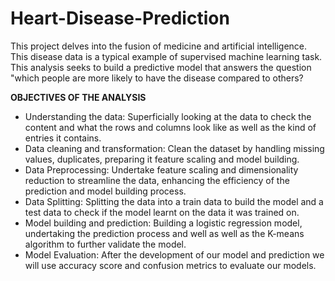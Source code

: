 # Heart-Disease-Prediction
This project delves into the fusion of medicine and artificial intelligence. This disease data is a typical example of supervised machine learning task. This analysis seeks to build a predictive model that answers the question "which people are more likely to have the disease compared to others?

**OBJECTIVES OF THE ANALYSIS**
 - Understanding the data: 
Superficially looking at the data to check the content and what the rows and columns look like as well as the kind of entries it contains.
 - Data cleaning and transformation: 
Clean the dataset by handling missing values, duplicates, preparing it feature scaling and model building.
 - Data Preprocessing: 
Undertake feature scaling and dimensionality reduction to streamline the data, enhancing the efficiency of the prediction and model building process.
 - Data Splitting: 
Splitting the data into a train data to build the model and a test data to check if the model learnt on the data it was trained on.
- Model building and prediction: 
Building a logistic regression model, undertaking the prediction process and well as well as the K-means algorithm to further validate the model.
-	Model Evaluation: 
After the development of our model and prediction we will use accuracy score and confusion metrics to evaluate our models.



